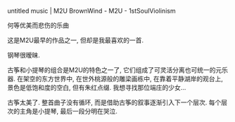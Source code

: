 untitled
music | M2U
BrownWind - M2U - 1stSoulViolinism

何等优美而悲伤的乐曲

这是M2U最早的作品之一, 但却是我最喜欢的一首.

钢琴很暧昧.

古筝和小提琴的组合是M2U的特色之一了, 它们组成了可灵活分离也可统一的元乐器. 在架空的东方世界中, 在世外桃源般的雕梁画栋中, 在靠着平静湖岸的观台上, 景色是低饱和度的空白, 但有朱红点缀. 我想寻找那位端庄的少女...

古筝太美了. 整首曲子没有循环, 而是借助古筝的叙事逐渐引入下一个层次. 每个层次的主角是小提琴, 最后一段分明在哭泣.
